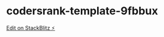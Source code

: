 # codersrank-template-9fbbux

[Edit on StackBlitz ⚡️](https://stackblitz.com/edit/codersrank-template-9fbbux)